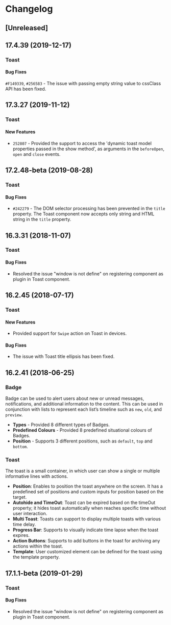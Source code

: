 # Changelog

## [Unreleased]

## 17.4.39 (2019-12-17)

### Toast

#### Bug Fixes

`#F149339`, `#256583` - The issue with passing empty string value to cssClass API has been fixed.


## 17.3.27 (2019-11-12)

### Toast

#### New Features

- `252807` - Provided the support to access the 'dynamic toast model properties passed in the show method', as arguments in the `beforeOpen`, `open` and `close` events.

## 17.2.48-beta (2019-08-28)

### Toast

#### Bug Fixes

- `#242279` - The DOM selector processing has been prevented in the `title` property. The Toast component now accepts only string and HTML string in the `title` property.

## 16.3.31 (2018-11-07)

### Toast

#### Bug Fixes

- Resolved the issue "window is not define" on registering component as plugin in Toast component.

## 16.2.45 (2018-07-17)

### Toast

#### New Features

- Provided support for `Swipe` action on Toast in devices.

#### Bug Fixes

- The issue with Toast title ellipsis has been fixed.

## 16.2.41 (2018-06-25)

### Badge

Badge can be used to alert users about new or unread messages, notifications, and additional information
to the content. This can be used in conjunction with lists to represent each list’s timeline such as `new`, `old`, and `preview`.


- **Types** - Provided 8 different types of Badges.
- **Predefined Colours** - Provided 8 predefined situational colours of Badges.
- **Position** - Supports 3 different positions, such as `default`, `top` and `bottom`.

### Toast

The toast is a small container, in which user can show a single or multiple informative lines with actions.


- **Position**: Enables to position the toast anywhere on the screen. It has a predefined set of positions and custom inputs for position based on the target.
- **Autohide and TimeOut**: Toast can be expired based on the timeOut property; it hides toast automatically when reaches specific time without user interaction.
- **Multi Toast**: Toasts can support to display multiple toasts with various time delay.
- **Progress Bar**: Supports to visually indicate time lapse when the toast expires.
- **Action Buttons**: Supports to add buttons in the toast for archiving any actions within the toast.
- **Template**: User customized element can be defined for the toast using the template property.


## 17.1.1-beta (2019-01-29)

### Toast

#### Bug Fixes

- Resolved the issue "window is not define" on registering component as plugin in Toast component.


